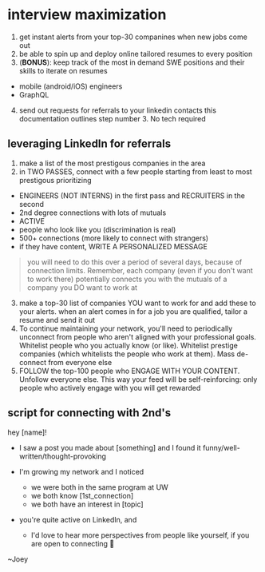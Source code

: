 # interview maximization
1. get instant alerts from your top-30 companines when new jobs come out
2. be able to spin up and deploy online tailored resumes to every position
3. (**BONUS**): keep track of the most in demand SWE positions and their skills to iterate on resumes
  - mobile (android/iOS) engineers
  - GraphQL
4. send out requests for referrals to your linkedin contacts
this documentation outlines step number 3. No tech required

## leveraging LinkedIn for referrals
1. make a list of the most prestigous companies in the area
2. in TWO PASSES, connect with a few people starting from least to most prestigous prioritizing
  - ENGINEERS (NOT INTERNS) in the first pass and RECRUITERS in the second
  - 2nd degree connections with lots of mutuals
  - ACTIVE
  - people who look like you (discrimination is real)
  - 500+ connections (more likely to connect with strangers)
  - if they have content, WRITE A PERSONALIZED MESSAGE
  > you will need to do this over a period of several days, because of connection limits. Remember, each company (even if you don't want to work there) potentially connects you with the mutuals of a company you DO want to work at
3. make a top-30 list of companies YOU want to work for and add these to your alerts. when an alert comes in for a job you are qualified, tailor a resume and send it out
4. To continue maintaining your network, you'll need to periodically unconnect from people who aren't aligned with your professional goals. Whitelist people who you actually know (or like). Whitelist prestige companies (which whitelists the people who work at them). Mass de-connect from everyone else
5. FOLLOW the top-100 people who ENGAGE WITH YOUR CONTENT. Unfollow everyone else. This way your feed will be self-reinforcing: only people who actively engage with you will get rewarded

## script for connecting with 2nd's

hey [name]!

- I saw a post you made about [something] and I found it funny/well-written/thought-provoking
- I'm growing my network and I noticed 
  - we were both in the same program at UW
  - we both know [1st_connection]
  - we both have an interest in [topic]
  
- you're quite active on LinkedIn, and
  - I'd love to hear more perspectives from people like yourself, if you are open to connecting 🙂

~Joey